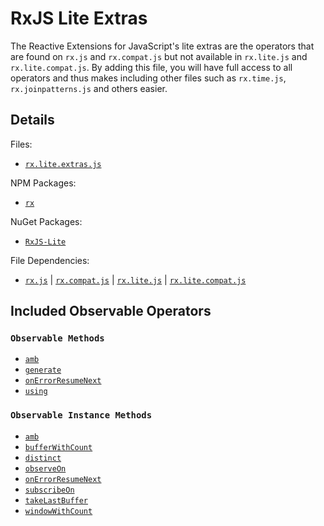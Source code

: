 # RxJS Lite Extras #

The Reactive Extensions for JavaScript's lite extras are the operators that are found on `rx.js` and `rx.compat.js` but not available in `rx.lite.js` and `rx.lite.compat.js`.  By adding this file, you will have full access to all operators and thus makes including other files such as `rx.time.js`, `rx.joinpatterns.js` and others easier.

## Details ##

Files:
- [`rx.lite.extras.js`](https://github.com/Reactive-Extensions/RxJS/blob/master/dist/rx.lite.extras.js)

NPM Packages:
- [`rx`](https://www.npmjs.org/package/rx)

NuGet Packages:
- [`RxJS-Lite`](http://www.nuget.org/packages/RxJS-Lite/)

File Dependencies:
- [`rx.js`](https://github.com/Reactive-Extensions/RxJS/blob/master/dist/rx.js) | [`rx.compat.js`](https://github.com/Reactive-Extensions/RxJS/blob/master/dist/rx.compat.js) | [`rx.lite.js`](https://github.com/Reactive-Extensions/RxJS/blob/master/rx.lite.js) | [`rx.lite.compat.js`](https://github.com/Reactive-Extensions/RxJS/blob/master/rx.lite.compat.js)

## Included Observable Operators ##

### `Observable Methods`
- [`amb`](../api/core/operators/amb.md)
- [`generate`](../core/operators/generate.md)
- [`onErrorResumeNext`](../api/core/operators/onerrorresumenext.md)
- [`using`](../api/core/ooperators/using.md)

### `Observable Instance Methods`
- [`amb`](../api/core/operators/ambproto.md)
- [`bufferWithCount`](../api/core/operators/bufferwithcount.md)
- [`distinct`](../api/core/operators/distinct.md)
- [`observeOn`](../api/core/operators/observeon.md)
- [`onErrorResumeNext`](../api/core/operators/onerrorresumenext.md)
- [`subscribeOn`](../api/core/operators/subscribeon.md)
- [`takeLastBuffer`](../api/core/operators/takelastbuffer.md)
- [`windowWithCount`](../api/core/operators/windowwithcount.md)
